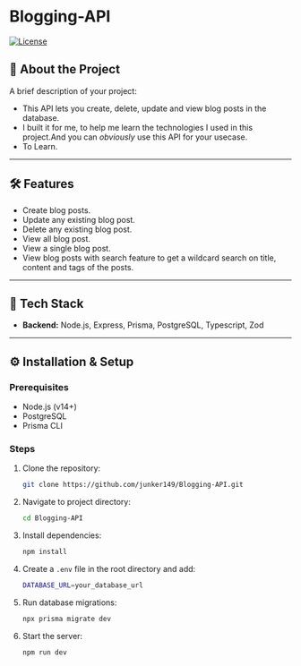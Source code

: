# Blogging-API

[![License](https://img.shields.io/badge/license-MIT-blue.svg)](LICENSE)

## 📖 About the Project

A brief description of your project:  
- This API lets you create, delete, update and view blog posts in the database.
- I built it for me, to help me learn the technologies I used in this project.And you can *obviously* use this API for your usecase.
- To Learn.

---

## 🛠️ Features

- Create blog posts.
- Update any existing blog post.
- Delete any existing blog post.
- View all blog post.
- View a single blog post.
- View blog posts with search feature to get a wildcard search on title, content and tags of the posts.

---

## 🚀 Tech Stack

- **Backend:** Node.js, Express, Prisma, PostgreSQL, Typescript, Zod

---

## ⚙️ Installation & Setup

### Prerequisites
- Node.js (v14+)
- PostgreSQL
- Prisma CLI

### Steps
1. Clone the repository:
   ```bash
   git clone https://github.com/junker149/Blogging-API.git

2. Navigate to project directory:
    ```bash
    cd Blogging-API

3. Install dependencies:
    ```bash
    npm install

4. Create a ```.env``` file in the root directory and add:
    ```bash
    DATABASE_URL=your_database_url
    
5. Run database migrations:
    ```bash
    npx prisma migrate dev

6. Start the server:
    ```bash
    npm run dev